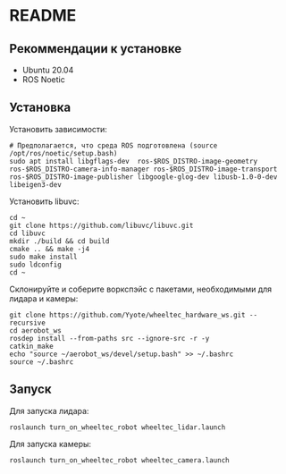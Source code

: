 # README

## Рекоммендации к установке

- Ubuntu 20.04
- ROS Noetic

## Установка

Установить зависимости:
```shell
# Предполагается, что среда ROS подготовлена (source /opt/ros/noetic/setup.bash)
sudo apt install libgflags-dev  ros-$ROS_DISTRO-image-geometry ros-$ROS_DISTRO-camera-info-manager ros-$ROS_DISTRO-image-transport ros-$ROS_DISTRO-image-publisher libgoogle-glog-dev libusb-1.0-0-dev libeigen3-dev
```

Установить libuvc:
```shell
cd ~
git clone https://github.com/libuvc/libuvc.git
cd libuvc
mkdir ./build && cd build
cmake .. && make -j4
sudo make install
sudo ldconfig
cd ~
```

Склонируйте и соберите воркспэйс с пакетами, необходимыми для лидара и камеры:
```shell
git clone https://github.com/Yyote/wheeltec_hardware_ws.git --recursive
cd aerobot_ws
rosdep install --from-paths src --ignore-src -r -y
catkin_make
echo "source ~/aerobot_ws/devel/setup.bash" >> ~/.bashrc
source ~/.bashrc
```

## Запуск

Для запуска лидара:
```shell
roslaunch turn_on_wheeltec_robot wheeltec_lidar.launch 
```

Для запуска камеры:
```shell
roslaunch turn_on_wheeltec_robot wheeltec_camera.launch 
```
